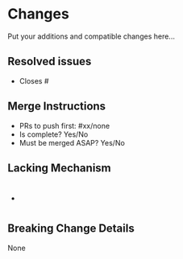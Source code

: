 # Changes
Put your additions and compatible changes here...

## Resolved issues
- Closes #

## Merge Instructions
<!--
Fixes, breaking change, or initial code of a feature should be merge as soon as possible. This is
because the can affect the code or experience greatly in the future. Enhancements can be deferred.
-->
- PRs to push first: #xx/none  <!-- Put PR number if there are or none. -->
- Is complete? Yes/No
- Must be merged ASAP? Yes/No

## Lacking Mechanism
<!--
Note: Pull requester should create issues for lacking mechanisms then just link the issue number.
-->
- #

## Breaking Change Details
None

